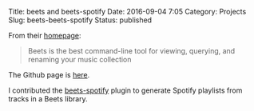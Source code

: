 Title: beets and beets-spotify
Date: 2016-09-04 7:05
Category: Projects
Slug: beets-beets-spotify
Status: published

From their [homepage](http://beets.io/):

> Beets is the best command-line tool for viewing, querying, and renaming your music collection

The Github page is [here](https://github.com/beetbox/beets).

I contributed the [beets-spotify](https://github.com/olinbg/beets-spotify) plugin to generate Spotify playlists from tracks in a Beets library.
